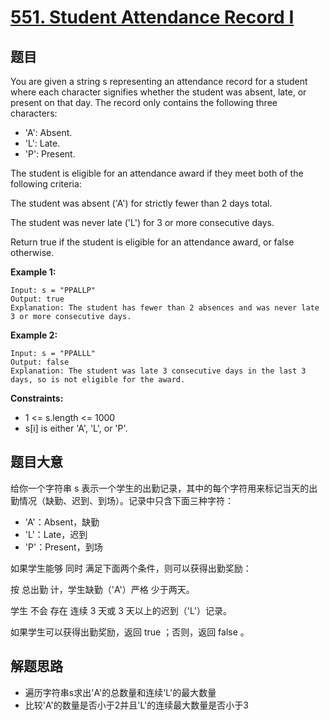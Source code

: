 # [551. Student Attendance Record I](https://leetcode-cn.com/problems/student-attendance-record-i/)

## 题目

You are given a string s representing an attendance record for a student where each character signifies whether the student was absent, late, or present on that day. The record only contains the following three characters:

- 'A': Absent. 
- 'L': Late.
- 'P': Present.

The student is eligible for an attendance award if they meet both of the following criteria:

The student was absent ('A') for strictly fewer than 2 days total.

The student was never late ('L') for 3 or more consecutive days.

Return true if the student is eligible for an attendance award, or false otherwise.

**Example 1:**

    Input: s = "PPALLP"
    Output: true
    Explanation: The student has fewer than 2 absences and was never late 3 or more consecutive days.

**Example 2:**

    Input: s = "PPALLL"
    Output: false
    Explanation: The student was late 3 consecutive days in the last 3 days, so is not eligible for the award.

**Constraints:**

- 1 <= s.length <= 1000
- s[i] is either 'A', 'L', or 'P'.

## 题目大意

给你一个字符串 s 表示一个学生的出勤记录，其中的每个字符用来标记当天的出勤情况（缺勤、迟到、到场）。记录中只含下面三种字符：

- 'A'：Absent，缺勤
- 'L'：Late，迟到
- 'P'：Present，到场

如果学生能够 同时 满足下面两个条件，则可以获得出勤奖励：

按 总出勤 计，学生缺勤（'A'）严格 少于两天。

学生 不会 存在 连续 3 天或 3 天以上的迟到（'L'）记录。

如果学生可以获得出勤奖励，返回 true ；否则，返回 false 。

## 解题思路

- 遍历字符串s求出'A'的总数量和连续'L'的最大数量
- 比较'A'的数量是否小于2并且'L'的连续最大数量是否小于3